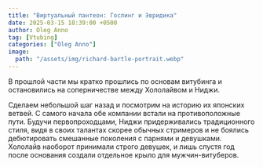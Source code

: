 ```yaml
---
title: "Виртуальный пантеон: Гослинг и Эвридика"
date: 2025-03-15 18:39:00 +0500
author: Oleg Anno
tag: [Vtubing]
categories: ["Oleg Anno"]
image:
  path: "/assets/img/richard-bartle-portrait.webp"
---
```


В прошлой части мы кратко прошлись по основам витубинга и остановились на соперничестве между Хололайвом и Ниджи. 

Сделаем небольшой шаг назад и посмотрим на историю их японских ветвей. С самого начала обе компании встали на противоположные пути. Будучи первопроходцами, Ниджи придерживались традиционного стиля, видя в своих талантах скорее обычных стримеров и не боялись дебютировать смешанные поколения с парнями и девушками. Хололайв наоборот принимали строго девушек, и лишь спустя год после основания создали отдельное крыло для мужчин-витуберов.
